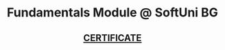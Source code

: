 # <p align="center" >Fundamentals Module @ SoftUni BG </p>

## <a href="https://softuni.bg/certificates/details/130684/08f024e0"> <p align="center"> CERTIFICATE </p> </a>